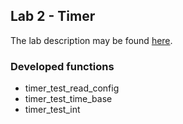 ## Lab 2 - Timer

The lab description may be found [here](https://web.fe.up.pt/~pfs/aulas/lcom2122/labs/lab2/lab2.html).

### Developed functions

- timer_test_read_config
- timer_test_time_base
- timer_test_int